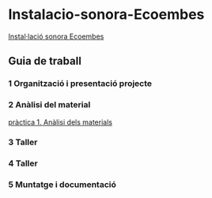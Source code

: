 # Instalacio-sonora-Ecoembes
[Instal·lació sonora Ecoembes](https://github.com/arquesm/TdPiED/blob/master/Instalacio_sonora.md)

## Guia de traball
### 1 Organització i presentació projecte
### 2 Anàlisi del material
[pràctica 1. Anàlisi dels materials](materials.md)
### 3 Taller
### 4 Taller
### 5 Muntatge i documentació
